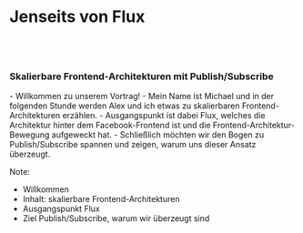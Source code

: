 
# Jenseits von Flux

## &nbsp;

### Skalierbare Frontend-Architekturen mit Publish/Subscribe




<div class="slide-comment">
- Willkommen zu unserem Vortrag!
- Mein Name ist Michael und in der folgenden Stunde werden Alex und
  ich etwas zu skalierbaren Frontend-Architekturen erzählen.
- Ausgangspunkt ist dabei Flux, welches die Architektur hinter dem Facebook-Frontend ist
  und die Frontend-Architektur-Bewegung aufgeweckt hat.
- Schließlich möchten wir den Bogen zu Publish/Subscribe spannen und zeigen,
  warum uns dieser Ansatz überzeugt.
</div>

Note:

- Willkommen
- Inhalt: skalierbare Frontend-Architekturen
- Ausgangspunkt Flux
- Ziel Publish/Subscribe, warum wir überzeugt sind
